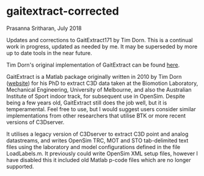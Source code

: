 # gaitextract-corrected
Prasanna Sritharan, July 2018

Updates and corrections to GaitExtract171 by Tim Dorn. This is a continual work in progress, updated as needed by me. It may be superseded by more up to date tools in the near future.

Tim Dorn's original implementation of GaitExtract can be found [here](https://simtk.org/projects/c3dtoolbox).

GaitExtract is a Matlab package originally written in 2010 by Tim Dorn ([website](http://timzone.net/)) for his PhD to extract C3D data taken at the Biomotion Laboratory, Mechanical Engineering, University of Melbourne, and also the Australian Institute of Sport indoor track, for subsequent use in OpenSim. Despite being a few years old, GaitExtract still does the job well, but it is temperamental. Feel free to use, but I would suggest users consider similar implementations from other researchers that utilise BTK or more recent versions of C3Dserver.

It utilises a legacy version of C3Dserver to extract C3D point and analog datastreams, and writes OpenSim TRC, MOT and STO tab-delimited text files using the laboratory and model configurations defined in the file LoadLabels.m. It previously could write OpenSim XML setup files, however I have disabled this it included old Matlab p-code files which are no longer supported.
